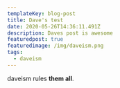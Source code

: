 ```yaml
---
templateKey: blog-post
title: Dave's test
date: 2020-05-26T14:36:11.491Z
description: Daves post is awesome
featuredpost: true
featuredimage: /img/daveism.png
tags:
  - daveism
---
```

daveism rules **them all**.